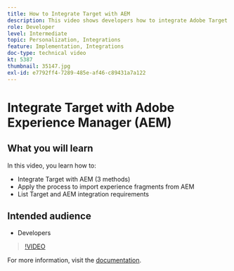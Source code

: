```yaml
---
title: How to Integrate Target with AEM
description: This video shows developers how to integrate Adobe Target with AEM (3 methods). Developers will learn how to apply the process to import experience fragments from AEM, as well as learn Target and AEM integration requirements.
role: Developer
level: Intermediate
topic: Personalization, Integrations
feature: Implementation, Integrations
doc-type: technical video
kt: 5387
thumbnail: 35147.jpg
exl-id: e7792ff4-7289-485e-af46-c89431a7a122
---
```

# Integrate Target with Adobe Experience Manager (AEM)

## What you will learn

In this video, you learn how to:

* Integrate Target with AEM (3 methods)
* Apply the process to import experience fragments from AEM
* List Target and AEM integration requirements

## Intended audience

* Developers

>[!VIDEO](https://video.tv.adobe.com/v/35147/?quality=12)

For more information, visit the [documentation](https://experienceleague.adobe.com/docs/target/using/experiences/offers/aem-experience-fragments.html?lang=en).
